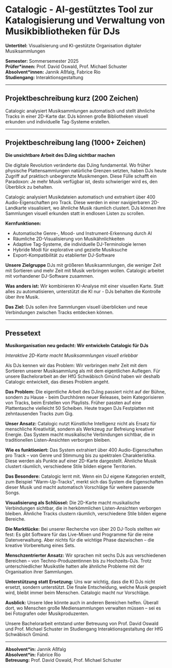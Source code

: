 # Catalogic - AI-gestütztes Tool zur Katalogisierung und Verwaltung von Musikbibliotheken für DJs

**Untertitel:** Visualisierung und KI-gestützte Organisation digitaler Musiksammlungen

**Semester:** Sommersemester 2025  
**Prüfer*innen:** Prof. David Oswald, Prof. Michael Schuster  
**Absolvent*innen:** Jannik Aßfalg, Fabrice Rio  
**Studiengang:** Interaktionsgestaltung

---

## Projektbeschreibung kurz (200 Zeichen)

Catalogic analysiert Musiksammlungen automatisch und stellt ähnliche Tracks in einer 2D-Karte dar. DJs können große Bibliotheken visuell erkunden und individuelle Tag-Systeme erstellen.

---

## Projektbeschreibung lang (1000+ Zeichen)

**Die unsichtbare Arbeit des DJing sichtbar machen**

Die digitale Revolution veränderte das DJing fundamental. Wo früher physische Plattensammlungen natürliche Grenzen setzten, haben DJs heute Zugriff auf praktisch unbegrenzte Musikmengen. Diese Fülle schafft ein Paradoxon: Je mehr Musik verfügbar ist, desto schwieriger wird es, den Überblick zu behalten.

Catalogic analysiert Musikdateien automatisch und extrahiert über 400 Audio-Eigenschaften pro Track. Diese werden in einer navigierbaren 2D-Landkarte visualisiert, wo ähnliche Musik räumlich clustert. DJs können ihre Sammlungen visuell erkunden statt in endlosen Listen zu scrollen.

**Kernfunktionen:**
- Automatische Genre-, Mood- und Instrument-Erkennung durch AI
- Räumliche 2D-Visualisierung von Musikähnlichkeiten  
- Adaptive Tag-Systeme, die individuelle DJ-Terminologie lernen
- Hybride Modi für explorative und gezielte Musiksuche
- Export-Kompatibilität zu etablierter DJ-Software

**Unsere Zielgruppe**
DJs mit größeren Musiksammlungen, die weniger Zeit mit Sortieren und mehr Zeit mit Musik verbringen wollen. Catalogic arbeitet mit vorhandener DJ-Software zusammen.

**Was anders ist:**
Wir kombinieren KI-Analyse mit einer visuellen Karte. Statt alles zu automatisieren, unterstützt die KI nur - DJs behalten die Kontrolle über ihre Musik.

**Das Ziel:**
DJs sollen ihre Sammlungen visuell überblicken und neue Verbindungen zwischen Tracks entdecken können.

---

## Pressetext

**Musikorganisation neu gedacht: Wir entwickeln Catalogic für DJs**

*Interaktive 2D-Karte macht Musiksammlungen visuell erlebbar*

Als DJs kennen wir das Problem: Wir verbringen mehr Zeit mit dem Sortieren unserer Musiksammlung als mit dem eigentlichen Auflegen. Für unsere Bachelorarbeit an der HfG Schwäbisch Gmünd haben wir deshalb Catalogic entwickelt, das dieses Problem angeht.

**Das Problem:** Die eigentliche Arbeit des DJing passiert nicht auf der Bühne, sondern zu Hause - beim Durchhören neuer Releases, beim Kategorisieren von Tracks, beim Erstellen von Playlists. Früher passten auf eine Plattentasche vielleicht 50 Scheiben. Heute tragen DJs Festplatten mit zehntausenden Tracks zum Gig.

**Unser Ansatz:** Catalogic nutzt Künstliche Intelligenz nicht als Ersatz für menschliche Kreativität, sondern als Werkzeug zur Befreiung kreativer Energie. Das System macht musikalische Verbindungen sichtbar, die in traditionellen Listen-Ansichten verborgen bleiben.

**Wie es funktioniert:** Das System extrahiert über 400 Audio-Eigenschaften pro Track – von Genre und Stimmung bis zu spektralen Charakteristika. Diese werden als Punkte auf einer 2D-Karte dargestellt. Ähnliche Musik clustert räumlich, verschiedene Stile bilden eigene Territorien.

**Das Besondere:** Catalogic lernt mit. Wenn ein DJ eigene Kategorien erstellt, zum Beispiel "Warm-Up-Tracks", merkt sich das System die Eigenschaften dieser Musik und macht automatisch Vorschläge für weitere passende Songs.

**Visualisierung als Schlüssel:** Die 2D-Karte macht musikalische Verbindungen sichtbar, die in herkömmlichen Listen-Ansichten verborgen bleiben. Ähnliche Tracks clustern räumlich, verschiedene Stile bilden eigene Bereiche.

**Die Marktlücke:** Bei unserer Recherche von über 20 DJ-Tools stellten wir fest: Es gibt Software für das Live-Mixen und Programme für die reine Datenverwaltung. Aber nichts für die wichtige Phase dazwischen – die kreative Vorbereitung eines Sets.

**Menschzentrierter Ansatz:** Wir sprachen mit sechs DJs aus verschiedenen Bereichen – von Techno-Produzentinnen bis zu Hochzeits-DJs. Trotz unterschiedlicher Musikstile hatten alle ähnliche Probleme mit der Organisation ihrer Sammlungen.

**Unterstützung statt Ersetzung:** Uns war wichtig, dass die KI DJs nicht ersetzt, sondern unterstützt. Die finale Entscheidung, welche Musik gespielt wird, bleibt immer beim Menschen. Catalogic macht nur Vorschläge.

**Ausblick:** Unsere Idee könnte auch in anderen Bereichen helfen. Überall dort, wo Menschen große Mediensammlungen verwalten müssen – sei es bei Fotografen oder Musikproduzenten.

Unsere Bachelorarbeit entstand unter Betreuung von Prof. David Oswald und Prof. Michael Schuster im Studiengang Interaktionsgestaltung der HfG Schwäbisch Gmünd.

---

**Absolvent*in:** Jannik Aßfalg  
**Absolvent*in:** Fabrice Rio  
**Betreuung:** Prof. David Oswald, Prof. Michael Schuster 